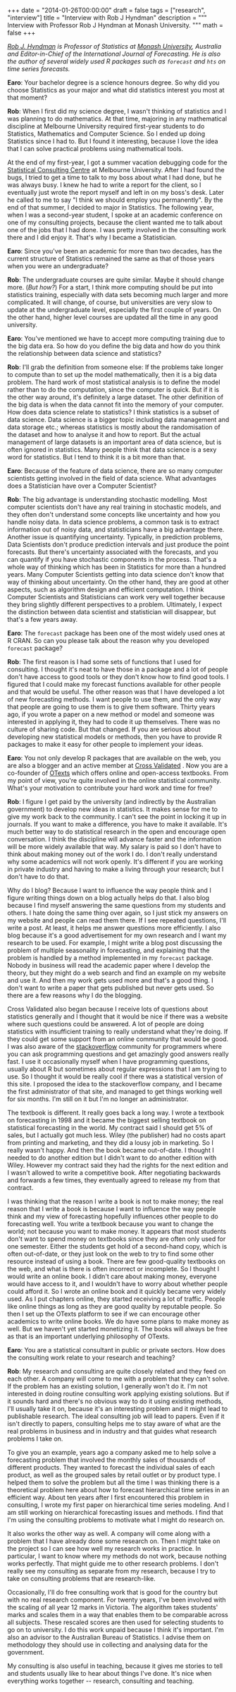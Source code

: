+++
date = "2014-01-26T00:00:00"
draft = false
tags = ["research", "interview"]
title = "Interview with Rob J Hyndman"
description = """
Interview with Professor Rob J Hyndman at Monash University.
"""
math = false
+++

*[Rob J. Hyndman](http://robjhyndman.com/) is Professor of Statistics at 
[Monash University](http://www.monash.edu/), Australia and Editor-in-Chief of the
International Journal of Forecasting. He is also the author of several widely
used R packages such as `forecast` and `hts` on time series forecasts.*

**Earo**: Your bachelor degree is a science honours degree. So why did you choose
Statistics as your major and what did statistics interest you most at that moment?

**Rob**: When I first did my science degree, I wasn't thinking of statistics and
I was planning to do mathematics. At that time, majoring in any mathematical discipline at 
Melbourne University required first-year students to do Statistics, Mathematics and 
Computer Science. So I ended up doing Statistics since I had to. But I found it
interesting, because I love the idea that I can solve practical problems using
mathematical tools. 

At the end of my first-year, I got a summer vacation debugging 
code for the  [Statistical Consulting Centre](http://www.scc.ms.unimelb.edu.au/) 
at Melbourne University. After I had found the bugs, I tried to get a time to talk
to my boss about what I had done, but he was always busy. I knew he had to write a report
for the client, so I eventually just wrote the report myself and left in on my boss's desk.
Later he called to me to say "I think we should employ you permanently". By the end of that 
summer, I decided to major in Statistics. The following year, when I was a second-year student,
I spoke at an academic conference on one of my consulting projects, because the client wanted me 
to talk about one of the jobs that I had done. I was pretty involved in the consulting
work there and I did enjoy it. That's why I became a Statistician.

**Earo**: Since you've been an academic for more than two decades, has the current
structure of Statistics remained the same as that of those years when you were
an undergraduate?

**Rob**: The undergraduate courses are quite similar. Maybe it should change more. (*But how?*) 
For a start, I think more computing should be put into statistics training, especially
with data sets becoming much larger and more complicated. It will change, of course,
but universities are very slow to update at the undergraduate level, especially the first
couple of years. On the other hand, higher level courses are updated all the time in any good university. 

**Earo**: You've mentioned we have to accept more computing training due to
the big data era. So how do you define the big data and how do you think the
relationship between data science and statistics?

**Rob**: I'll grab the definition from someone else: If the problems take longer
to compute than to set up the model mathematically, then it is a big data
problem. The hard work of most statistical analysis is to define the model
rather than to do the computation, since the computer is quick. But if it is the
other way around, it's definitely a large dataset. The other definition of 
the big data is when the data cannot fit into the memory of your computer. How does data science 
relate to statistics? I think statistics is a subset of data science. Data 
science is a bigger topic including data management and data storage etc.; 
whereas statistics is mostly about the randomisation of the dataset and how 
to analyse it and how to report. But the actual management of large datasets
is an important area of data science, but is often ignored in statistics. 
Many people think that data science is a sexy word for statistics. But I tend 
to think it is a bit more than that.

**Earo**: Because of the feature of data science, there are so many computer
scientists getting involved in the field of data science. What advantages does a Statistician
have over a Computer Scientist?

**Rob**: The big advantage is understanding stochastic modelling. Most computer
scientists don't have any real training in stochastic models, and they often 
don't understand some concepts like uncertainty and how you handle noisy data.
In data science problems, a common task is to extract information 
out of noisy data, and statisticians have a big advantage there. Another issue
is quantifying uncertainty. Typically, in prediction problems, Data Scientists 
don't produce prediction intervals and just produce the point forecasts. 
But there's uncertainty associated with the forecasts, and you can quantify if you have stochastic 
components in the process. That's a whole way of thinking which has been in 
Statistics for more than a hundred years. Many Computer Scientists getting into 
data science don't know that way of thinking about uncertainty. On the other hand, they are good at 
other aspects, such as algorithm design and efficient computation. I think Computer 
Scientists and Statisticians can work very well together because they bring slightly 
different perspectives to a problem. Ultimately, I expect the distinction between 
data scientist and statistician will disappear, but that's a few years away.

**Earo**: The `forecast` package has been one of the most widely used ones at R
CRAN. So can you please talk about the reason why you developed `forecast` package?

**Rob**: The first reason is I had some sets of functions that I used for consulting. 
I thought it's neat to have those in a package and a lot of people don't have access 
to good tools or they don't know how to find good tools. I figured that I could make my
forecast functions available for other people and that would be useful. The other 
reason was that I have developed a lot of new forecasting methods. I want people
to use them, and the only way that people are going to use them is to give them software. 
Thirty years ago, if you wrote a paper on a new method or model and someone was interested in applying it, 
they had to code it up themselves. There was no culture of sharing code. But that changed. If you are 
serious about developing new statistical models or methods, then you have to provide R packages to make
it easy for other people to implement your ideas.

**Earo**: You not only develop R packages that are available on the web, you are
also a blogger and an active member at [Cross Validated](http://stats.stackexchange.com/) . 
Now you are a co-founder of [OTexts](https://www.otexts.org/) which offers online 
and open-access textbooks. From my point of view, you're quite involved in the 
online statistical community. What's your motivation to contribute your hard work 
and time for free?

**Rob**: I figure I get paid by the university (and indirectly by the Australian government)
to develop new ideas in statistics. It makes sense for me to give my work back to the community. 
I can't see the point in locking it up in journals. If you want to make a difference, 
you have to make it available. It's much better way to do statistical 
research in the open and encourage open conversation. I think the discipline 
will advance faster and the information will be more widely available that way. 
My salary is paid so I don't have to think about making money out of the work I do. 
I don't really understand why some academics will not work openly.
It's different if you are working in private industry and having to make
a living through your research; but I don't have to do that. 

Why do I blog? Because I want to influence the way people think and I figure 
writing things down on a blog actually helps do that. I also blog because I
find myself answering the same questions from my students and others. I hate
doing the same thing over again, so I just stick my answers on my website
and people can read them there. If I see repeated questions, I'll write a post. 
At least, it helps me answer questions more efficiently. I 
also blog because it's a good advertisement for my own research and I 
want my research to be used. For example, I might write a blog post discussing 
the problem of multiple seasonality in forecasting, and explaining that the problem
is handled by a method implemented in my `forecast` package. Nobody in business 
will read the academic paper where I develop the theory, but they might do a 
web search and find an example on my website and use it. And then my work gets used more and
that's a good thing. I don't want to write a paper that gets published but never
gets used. So there are a few reasons why I do the blogging. 

Cross Validated also began because I receive lots of questions about statistics generally
and I thought that it would be nice if there was a website where such questions
could be answered. A lot of people are doing statistics with insufficient training
to really understand what they're doing. If they could get some support from an
online community that would be good. I was also aware of the [stackoverflow](http://stackoverflow.com/) community
for programmers where you can ask programming questions and get amazingly good answers
really fast. I use it occasionally myself when I have programming questions, usually
about R but sometimes about regular expressions that I am trying to use. 
So I thought it would be really cool if there was a statistical version of this
site. I proposed the idea to the stackoverflow company, and I became the first administrator 
of that site, and managed to get things working well for six months. 
I'm still on it but I'm no longer an administrator.

The textbook is different. It really goes back a long way. I wrote a textbook on 
forecasting in 1998 and it became the biggest selling textbook on statistical forecasting in the world. 
My contract said I should get 5% of sales, but I actually got much less. Wiley (the publisher)
had no costs apart from printing and marketing, and they did a lousy 
job in marketing.  So I really wasn't happy. And then the book became out-of-date. I 
thought I needed to do another edition but I didn't want to do another edition with Wiley. 
However my contract said they had the rights for the next edition and I wasn't allowed 
to write a competitive book. After negotiating backwards and forwards a few times, they eventually agreed 
to release my from that contract. 

I was thinking that the reason I write a book 
is not to make money; the real reason that I write a book is because I want to 
influence the way people think and my view of forecasting hopefully influences 
other people to do forecasting well. You write a textbook because you want to change the world; not because you 
want to make money. It appears that most students don't want to spend money on
textbooks since they are often only used for one semester. Either the students get hold of a second-hand 
copy, which is often out-of-date, or they just look on the web to try to find some 
other resource instead of using a book. There are few good-quality textbooks on the 
web, and what is there is often incorrect or incomplete. So I thought I would write
an online book. I didn't care about making money, everyone would have access 
to it, and I wouldn't have to worry about whether people could afford it. So I wrote
an online book and it quickly became very widely used. As I put chapters online, they 
started receiving a lot of traffic. People like online things as long as they are 
good quality by reputable people. So then I set up the OTexts platform to see if we can encourage 
other academics to write online books. We do have some plans to make money as well. But
we haven't yet started monetizing it. The books will always be free as that is an important
underlying philosophy of OTexts.

**Earo**: You are a statistical consultant in public or private sectors. How does
the consulting work relate to your research and teaching?

**Rob**: My research and consulting are quite closely related and they feed on
each other. A company will come to me with a problem that they can't solve.
If the problem has an existing solution, I generally won't do it. I'm not 
interested in doing routine consulting work applying existing solutions. 
But if it sounds hard and there's no obvious way to do it using existing methods, 
I'll usually take it on, because it's an interesting problem and it might
lead to publishable research. The ideal consulting job will lead to papers. 
Even if it isn't directly to 
papers, consulting helps me to stay aware of what are the real problems in business 
and in industry and that guides what research problems I take on. 

To give you an example, years ago a company asked me to help solve a forecasting
problem that involved the monthly sales of thousands of different products. They wanted to forecast 
the individual sales of each product, as well as the grouped sales by retail outlet or by product type.
I helped them to 
solve the problem but all the time I was thinking there is a theoretical 
problem here about how to forecast hierarchical time series in an efficient way.
About ten years after I first encountered this problem in consulting, I wrote my first paper on 
hierarchical time series modeling. And I am still working on hierarchical forecasting issues and methods.
I find that I'm using the consulting problems to motivate what I might do research on. 

It also works the other way as well. A company will come along with a problem that
I have already done some research on. Then I might take on the project so I can
see how well my research works in practice. In particular, I want to know where 
my methods do not work, because nothing works perfectly. That might guide me to other 
research problems. I don't really see my consulting as separate from my research, 
because I try to take on consulting problems that are research-like. 

Occasionally, I'll do free consulting work that is good for the country but with no real
research component. For twenty years, I've been involved with the scaling of all year 12 
marks in Victoria. The algorithm takes students' marks and scales them in a way that 
enables them to be comparable across all subjects. These rescaled scores are then used for 
selecting students to go on to university. I do this work unpaid because I think it's important. 
I'm also an advisor to the Australian Bureau of Statistics. I advise them on methodology 
they should use in collecting and analysing data for the government.

My consulting is also useful in teaching, because it gives me stories to tell and students usually like to
hear about things I've done. It's nice when everything works together -- research, consulting and teaching.
